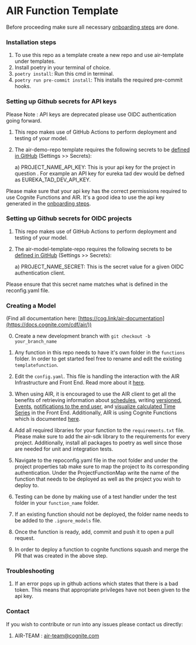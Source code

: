 # AIR Function Template

Before proceeding make sure all necessary [onboarding steps](https://docs.cognite.com/cdf/air/guides/enable_air_oidc) are done. 

### Installation steps
1.  To use this repo as a template create a new repo and use air-template under templates.
2.  Install poetry in your terminal of choice.
3. `poetry install`: Run this cmd in terminal.
4. `poetry run pre-commit install`: This installs the required pre-commit hooks.

### Setting up Github secrets for API keys 
Please Note : API keys are deprecated please use OIDC authentication going forward.

1. This repo makes use of GitHub Actions to perform deployment and testing of your model.
2. The air-demo-repo template requires the following secrets to be [defined in GitHub](https://docs.github.com/en/free-pro-team@latest/actions/reference/encrypted-secrets) (Settings >> Secrets):
    
    a) PROJECT_NAME_API_KEY: This is your api key for the project in question . For example an API key for eureka tad dev would be defned as EUREKA_TAD_DEV_API_KEY.
    
Please make sure that your api key has the correct permissions required to use Cognite Functions and AIR. It's a good idea to use the api key generated in the [onboarding steps](https://cognitedata.atlassian.net/wiki/spaces/AIR/pages/1910407214/Onboarding+to+AIR).

### Setting up Github secrets for OIDC projects
1. This repo makes use of GitHub Actions to perform deployment and testing of your model.
2. The air-model-template-repo requires the following secrets to be [defined in GitHub](https://docs.github.com/en/free-pro-team@latest/actions/reference/encrypted-secrets) (Settings >> Secrets):
    
    a) PROJECT_NAME_SECRET: This is the secret value for a given OIDC authentication client.

Please ensure that this secret name matches what is defined in the reconfig.yaml file.

### Creating a Model
(Find all documentation here: [https://cog.link/air-documentation](https://docs.cognite.com/cdf/air/))

0. Create a new development branch with `git checkout -b your_branch_name`

1. Any function in this repo needs to have it's own folder in the `functions` folder. In order to get started feel free to rename and edit the existing `templatefunction`. 

2. Edit the `config.yaml`. This file is handling the interaction with the AIR Infrastructure and Front End. Read more about it [here](https://docs.cognite.com/cdf/air/concepts/configurationfile).

3. When using AIR, it is encouraged to use the AIR client to get all the benefits of retrieving information about [schedules](https://docs.cognite.com/cdf/air/concepts/schedule), writing [versioned](https://docs.cognite.com/cdf/air/guides/versioning), [Events](https://docs.cognite.com/cdf/air/guides/alert), [notifications to the end user](https://docs.cognite.com/cdf/air/guides/alert), and [visualize calculated Time Series](https://docs.cognite.com/cdf/air/guides/createts) in the Front End. Additionally, 
AIR is using Cognite Functions which is documented [here](https://cognitedata.atlassian.net/wiki/spaces/datastudio/pages/1582171375/FAQ+on+Functions).

4. Add all required libraries for your function to the `requirements.txt` file. Please make sure to add the air-sdk library to the requirements for every project. Additionally, install all packages to poetry as well since those are needed for unit and integration tests.

5. Navigate to the repoconfig.yaml file in the root folder and under the project properties tab make sure to map the project to its corresponding authentication. Under the ProjectFunctionMap write the name of the function that needs to be deployed as well as the project you wish to deploy to.

6. Testing can be done by making use of a test handler under the test folder in your `function_name` folder.

7. If an existing function should not be deployed, the folder name needs to be added to the `.ignore_models` file.

8. Once the function is ready, add, commit and push it to open a pull request.

9. In order to deploy a function to cognite functions squash and merge the PR that was created in the above step.

### Troubleshooting

1. If an error pops up in github actions which states that there is a bad token. This means that appropriate privileges have not been given to the api key.

### Contact 

If you wish to contribute or run into any issues please contact us directly:
1. AIR-TEAM : air-team@cognite.com


